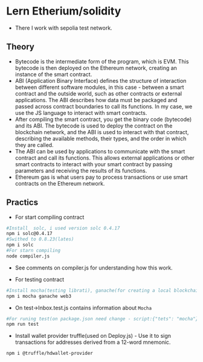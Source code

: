 # Lern Etherium/solidity

- There I work with sepolia test network.

## Theory

- Bytecode is the intermediate form of the program, which is EVM. This bytecode is then deployed on the Ethereum network, creating an instance of the smart contract.
- ABI (Application Binary Interface) defines the structure of interaction between different software modules, in this case - between a smart contract and the outside world, such as other contracts or external applications. The ABI describes how data must be packaged and passed across contract boundaries to call its functions. In my case, we use the JS language to interact with smart contracts.
- After compiling the smart contract, you get the binary code (bytecode) and its ABI. The bytecode is used to deploy the contract on the blockchain network, and the ABI is used to interact with that contract, describing the available methods, their types, and the order in which they are called.
- The ABI can be used by applications to communicate with the smart contract and call its functions. This allows external applications or other smart contracts to interact with your smart contract by passing parameters and receiving the results of its functions.
- Ethereum gas is what users pay to process transactions or use smart contracts on the Ethereum network.

## Practics

- For start compiling contract

```bash
#Install  solc, i used version solc 0.4.17
npm i solc@0.4.17
#Swithed to 0.8.23(lates)
npm i solc
#For starn compiling
node compiler.js
```

- See comments on compiler.js for understanding how this work.

- For testing contract

```bash
#Install mocha(testing librati), ganache(for creating a local blockchain for fast Ethereum)
npm i mocha ganache web3
```

- On test->Inbox.test.js contains information about `Mocha`

```bash
#For runing test(on package.json need change - script:{"tets": "mocha"})
npm run test
```

- Install wallet provider truffle(used on Deploy.js) - Use it to sign transactions for addresses derived from a 12-word mnemonic.

```bash
npm i @truffle/hdwallet-provider
```
